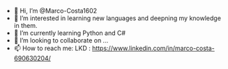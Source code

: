 - 👋 Hi, I’m @Marco-Costa1602
- 👀 I’m interested in learning new languages and deepning my knowledge in them.
- 🌱 I’m currently learning Python and C#
- 💞️ I’m looking to collaborate on ...
- 📫 How to reach me:
LKD : https://www.linkedin.com/in/marco-costa-690630204/

<!---
Marco-Costa1602/Marco-Costa1602 is a ✨ special ✨ repository because its `README.md` (this file) appears on your GitHub profile.
You can click the Preview link to take a look at your changes.
--->
